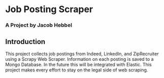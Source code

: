 # Job Posting Scraper
### A Project by Jacob Hebbel

## Introduction
This project collects job postings from Indeed, LinkedIn, and ZipRecruiter using a Scrapy Web Scraper. Information on each posting is saved to a Mongo Database. In the future this will be integrated with Elastic. This project makes every effort to stay on the legal side of web scraping.


